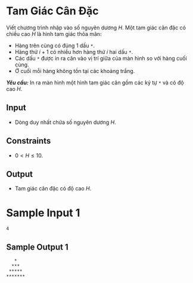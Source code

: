 # Tam Giác Cân Đặc

Viết chương trình nhập vào số nguyên dương $H$. Một tam giác cân đặc có chiều cao $H$ là hình tam giác thỏa mãn:
- Hàng trên cùng có đúng $1$ dấu `*`.
- Hàng thứ $i + 1$ có nhiều hơn hàng thứ $i$ hai dấu `*`.
- Các dấu `*` được in ra căn vào vị trí giữa của màn hình so với hàng cuối cùng.
- Ở cuối mỗi hàng không tồn tại các khoảng trắng.

***Yêu cầu:*** In ra màn hình một hình tam giác cân gồm các ký tự `*` và có độ cao $H$. 

## Input

- Dòng duy nhất chứa số nguyên dương $H$.

## Constraints

- $0 < H \leq 10$.

## Output

- Tam giác cân đặc có độ cao $H$.

# Sample Input 1

```
4
```

## Sample Output 1

```
   *
  ***
 *****
*******
```

